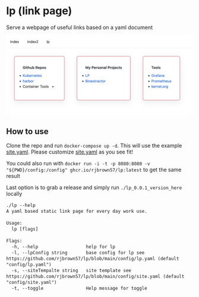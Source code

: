 # lp (link page)

Serve a webpage of useful links based on a yaml document

![intro](images/screenshot.png)

## How to use 

Clone the repo and run `docker-compose up -d`. This will use the example [site.yaml](config/site.yaml). Please customize [site.yaml](config/site.yaml) as you see fit!

You could also run with `docker run -i -t -p 8080:8080 -v "${PWD}/config:/config" ghcr.io/rjbrown57/lp:latest` to get the same result

Last option is to grab a release and simply run `./lp_0.0.1_version_here` locally

```
./lp --help
A yaml based static link page for every day work use.

Usage:
  lp [flags]

Flags:
  -h, --help                  help for lp
  -l, --lpConfig string       base config for lp see https://github.com/rjbrown57/lp/blob/main/config/lp.yaml (default "config/lp.yaml")
  -s, --siteTempalte string   site template see https://github.com/rjbrown57/lp/blob/main/config/site.yaml (default "config/site.yaml")
  -t, --toggle                Help message for toggle
```